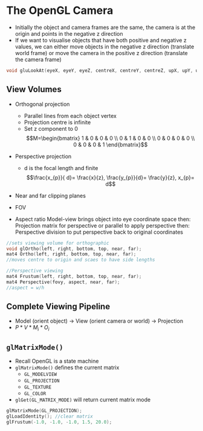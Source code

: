 # The OpenGL Camera
-  Initially the object and camera frames are the same, the camera is at the origin and points in the negative z direction
- If we want to visualise objects that have both positive and negative z values, we can either move objects in the negative z direction (translate world frame) or move the camera in the positive z direction (translate the camera frame)
``` cpp
void gluLookAt(eyeX, eyeY, eyeZ, centreX, centreY, centreZ, upX, upY, upZ);
```
## View Volumes
- Orthogonal projection
	- Parallel lines from each object vertex 
	- Projection centre is infinite
	- Set z component to 0
$$M=\begin{bmatrix} 1 & 0 & 0 & 0 \\ 0 & 1 & 0 & 0 \\ 0 & 0 & 0 & 0 \\ 0 & 0 & 0 & 1 \end{bmatrix}$$

- Perspective projection
	- d is the focal length and finite
	$$\frac{x_{p}}{ d}= \frac{x}{z}, \frac{y_{p}}{d}= \frac{y}{z}, x_{p}= d$$
- Near and far clipping planes
- FOV
- Aspect ratio
Model-view brings object into eye coordinate space then:
Projection matrix for perspective or parallel to apply perspective then:
Perspective division to put perspective back to original coordinates
``` cpp
//sets viewing volume for orthographic
void glOrtho(left, right, bottom, top, near, far);
mat4 Ortho(left, right, bottom, top, near, far);
//moves centre to origin and scaes to have side lengths

//Perspective viewing
mat4 Frustum(left, right, bottom, top, near, far);
mat4 Perspective(fovy, aspect, near, far);
//aspect = w/h
```

## Complete Viewing Pipeline
- Model (orient object) -> View (orient camera or world) -> Projection
- $P * V * M_{i}* O_{i}$

## `glMatrixMode()`
- Recall OpenGL is a state machine
- `glMatrixMode()` defines the current matrix
	- `GL_MODELVIEW`
	- `GL_PROJECTION`
	- `GL_TEXTURE`
	- `GL_COLOR`
- `glGet(GL_MATRIX_MODE)` will return current matrix mode
``` cpp
glMatrixMode(GL_PROJECTION);
glLoadIdentity(); //clear matrix
glFrustum(-1.0, -1.0, -1.0, 1.5, 20.0);
```